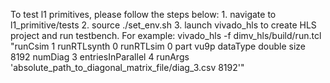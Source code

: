 To test l1 primitives, please follow the steps below:
	1. navigate to l1_primitive/tests
	2. source ./set_env.sh
	3. launch vivado_hls to create HLS project and run testbench. For example:
			vivado_hls -f dimv_hls/build/run.tcl "runCsim 1 runRTLsynth 0 runRTLsim 0 part vu9p dataType double size 8192 numDiag 3 entriesInParallel 4 runArgs 'absolute_path_to_diagonal_matrix_file/diag_3.csv 8192'"
